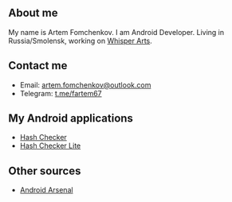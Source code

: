 ## About me

My name is Artem Fomchenkov. I am Android Developer. Living in Russia/Smolensk, working on [Whisper Arts](https://whisperarts.com).

## Contact me

- Email: artem.fomchenkov@outlook.com
- Telegram: [t.me/fartem67](https://t.me/fartem67)

## My Android applications

- [Hash Checker](https://github.com/hash-checker/hash-checker)
- [Hash Checker Lite](https://github.com/hash-checker/hash-checker)

## Other sources

- [Android Arsenal](https://android-arsenal.com/user/fartem)
